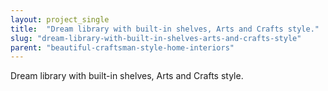 ```yaml
---
layout: project_single
title:  "Dream library with built-in shelves, Arts and Crafts style."
slug: "dream-library-with-built-in-shelves-arts-and-crafts-style"
parent: "beautiful-craftsman-style-home-interiors"
---
```

Dream library with built-in shelves, Arts and Crafts style.